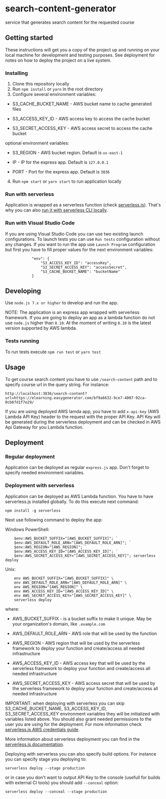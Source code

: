 # search-content-generator
service that generates search content for the requested course

## Getting started

These instructions will get you a copy of the project up and running on your local machine for development and testing purposes. See deployment for notes on how to deploy the project on a live system.

### Installing

1. Clone this repository locally
2. Run `npm install` or `yarn` in the root directory
3. Configure several environment variables:

* S3_CACHE_BUCKET_NAME - AWS bucket name to cache generated files 

* S3_ACCESS_KEY_ID - AWS access key to access the cache bucket

* S3_SECRET_ACCESS_KEY - AWS access secret to access the cache bucket 

optional environment variables:

* S3_REGION - AWS bucket region. Default is `us-east-1`

* IP - IP for the express app. Default is `127.0.0.1`

* PORT - Port for the express app. Default is `3036`

4. Run `npm start` or `yarn start` to run application locally

### Run with serverless

Application is wrapped as a serverless function (check [serverless.js](https://serverless.com/framework/docs/)). That's why you can also [run it with serverless CLI locally](https://serverless.com/framework/docs/providers/aws/cli-reference/invoke-local/).

### Run with Visual Studio Code

If you are using Visual Studio Code you can use two existing launch configurations. To launch tests you can use `Run tests` configuration without any changes. If you want to run the app use `Launch Program` configuration but first you have to fill proper values for the next environment variables:
```
            "env": {
                "S3_ACCESS_KEY_ID": "accessKey",
                "S3_SECRET_ACCESS_KEY": "accessSecret",
                "S3_CACHE_BUCKET_NAME": "bucketName"
            }
```

## Developing

Use `node.js 7.x or higher` to develop and run the app. 

NOTE: The application is an express app wrapped with serverless framework. If you are going to deploy an app as a lambda function do not use `node.js` higher than `8.10`. At the moment of writing `8.10` is the latest version supported by AWS lambda.

### Tests running

To run tests execute `npm run test` or `yarn test`

## Usage

To get course search content you have to use `/search-content` path and to specify course url in the query string. For instance: 
```
http://localhost:3036/search-content?url=https://elearning.easygenerator.com/bf9a6632-9ce7-4007-92ca-0cb6fd1f7e29/
```

If you are using deployed AWS lamda app, you have to add `x-api-key` (AWS Lambda API Key) header to the request with the proper API Key. API Key will be generated during the serverless deployment and can be checked in AWS Api Gateway for you Lambda function.

## Deployment

### Regular deployment

Application can be deployed as regular `express.js` app. Don't forget to specify needed environment variables.

### Deployment with serverless

Application can be deployed as AWS Lambda function. You have to have serverless.js installed globally. To do this execute next command:
```
npm install -g serverless
```

Next use following command to deploy the app:

Windows PowerShell:
```
    $env:AWS_BUCKET_SUFFIX="[AWS_BUCKET_SUFFIX]"; `
    $env:AWS_DEFAULT_ROLE_ARN="[AWS_DEFAULT_ROLE_ARN]"; `
    $env:AWS_REGION="[AWS_REGION]"; `
    $env:AWS_ACCESS_KEY_ID="[AWS_ACCESS_KEY_ID]"; `
    $env:AWS_SECRET_ACCESS_KEY="[AWS_SECRET_ACCESS_KEY]"; serverless deploy
```    

Unix:
```
    env AWS_BUCKET_SUFFIX="[AWS_BUCKET_SUFFIX]" \
    env AWS_DEFAULT_ROLE_ARN="[AWS_DEFAULT_ROLE_ARN]" \
    env AWS_REGION="[AWS_REGION]" \
    env AWS_ACCESS_KEY_ID="[AWS_ACCESS_KEY_ID]" \
    env AWS_SECRET_ACCESS_KEY="[AWS_SECRET_ACCESS_KEY]" \
    serverless deploy
```

where:

* AWS_BUCKET_SUFFIX - is a bucket suffix to make it unique. May be your organization's domain, like `.example.com`

* AWS_DEFAULT_ROLE_ARN - AWS role that will be used by the function

* AWS_REGION - AWS region that will be used by the serverless framework to deploy your function and create/access all needed infrastructure

* AWS_ACCESS_KEY_ID - AWS access key that will be used by the serverless framework to deploy your function and create/access all needed infrastructure

* AWS_SECRET_ACCESS_KEY - AWS access secret that will be used by the serverless framework to deploy your function and create/access all needed infrastructure

IMPORTANT: when deploying with serverless you can skip S3_CACHE_BUCKET_NAME, S3_ACCESS_KEY_ID, S3_SECRET_ACCESS_KEY  environment variables they will be initialized with variables listed above. You should also grant needed permissions to the user you are using for the deployment. For more information check [serverless.js AWS credentials guide](https://serverless.com/framework/docs/providers/aws/guide/credentials/).

More information about serverless deployment you can find in the [serverless.js documentation](https://serverless.com/framework/docs/). 

Deploying with serverless you can also specify build options. For instance you can specify stage you deploying to:
```
serverless deploy --stage production
```

or in case you don't want to output API Key to the console (usefull for builds with external CI tools) you should add `--conceal` option:
```
serverless deploy --conceal --stage production
```